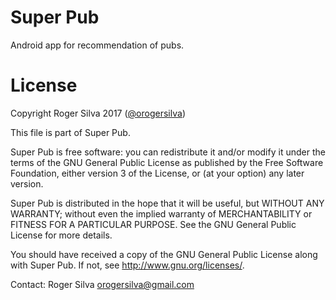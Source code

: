 Super Pub
========

Android app for recommendation of pubs.

License
========

Copyright Roger Silva 2017 ([@orogersilva](https://www.linkedin.com/in/orogersilva))

This file is part of Super Pub.

Super Pub is free software: you can redistribute it and/or modify
it under the terms of the GNU General Public License as published by
the Free Software Foundation, either version 3 of the License, or
(at your option) any later version.

Super Pub is distributed in the hope that it will be useful,
but WITHOUT ANY WARRANTY; without even the implied warranty of
MERCHANTABILITY or FITNESS FOR A PARTICULAR PURPOSE.  See the
GNU General Public License for more details.

You should have received a copy of the GNU General Public License
along with Super Pub.  If not, see <http://www.gnu.org/licenses/>.

Contact: Roger Silva [orogersilva@gmail.com](mailto:orogersilva@gmail.com)